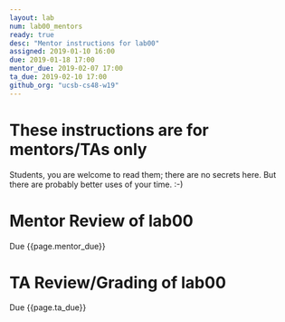 ```yaml
---
layout: lab
num: lab00_mentors
ready: true
desc: "Mentor instructions for lab00"
assigned: 2019-01-10 16:00
due: 2019-01-18 17:00
mentor_due: 2019-02-07 17:00
ta_due: 2019-02-10 17:00
github_org: "ucsb-cs48-w19"
---
```


<div style="display:none">
https://ucsb-cs48.github.io/w19/lab/lab03_mentors/
</div>

# These instructions are for mentors/TAs only

Students, you are welcome to read them; there are no secrets here.   But there are probably better uses of your time. :-)

# Mentor Review of lab00

Due {{page.mentor_due}}

# TA Review/Grading of lab00

Due {{page.ta_due}}
